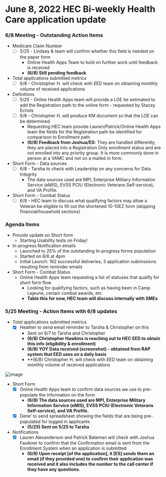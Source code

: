 # June 8, 2022 HEC Bi-weekly Health Care application update

### 6/8 Meeting - Outstanding Action Items
- Medicare Claim Number
     - [ ] 5/25 - Lindsey & team will confirm whether this field is needed on the paper form
          - Online Health Apps Team to hold on further work until feedback is received
          - **(6/8) Still pending feedback**
- Total applications submitted metrics
     - [ ] 6/8 - Christopher H. will check with EED team on obtaining monthly volume of received applications
- Definitions
     - [ ] 5/25 - Online Health Apps team will provide a LOE be estimated to add the Registration path to the online form - requested by Stacey Echols
     - [ ] 6/8 - Christopher H. will produce KM document so that the LOE can be determined
          - Requesting HEC team provide Lauren/Patrick/Online Health Apps team the fields for the Registration path be identified for comparison to Enrollment path
          - **(6/8) Feedback from Joshua/ES:** They are handled differently, they are placed into a Registration Only enrollment status and are not enrolled into any priority group. It is more commonly done in person at a VAMC and not on a mailed in form.
- Short Form - Data sources
     - [ ] 6/8 - Tarsha to check with Leadership on any concerns for Data Integrity
          -  The data sources used are MPI, Enterprise Military Information Service (eMIS), EVSS PCIU (Electronic Veterans Self-service), and VA Profile.
- Short Form - Combat Status
     - [ ] 6/8 - HEC team to discuss what qualifying factors may allow a Veteran be eligible to fill out the shortened 10-10EZ form (skipping financial/household sections)

### Agenda Items
- Provide update on Short form
     - Starting Usability tests on Friday!
- In-progress Notification emails
     - Launched to 25% of the outstanding In-progress forms population
     - Started on 6/6 at 4pm 
     - Initial Launch: 162 successful deliveries, 3 application submissions resulting from reminder emails
- Short Form - Combat Status
     - Online Health Apps team requesting a list of statuses that qualify for short form flow
          - Looking for qualifying factors, such as having been in Camp Lejeune, certain combat awards, etc
          - **Table this for now, HEC team will discuss internally with SMEs**


### 5/25 Meeting - Action Items with 6/8 updates
- Total applications submitted metrics
     - [x] Heather to send email reminder to Tarsha & Christopher on this
          - Sent on 6/7 to Tarsha and Christopher
          - **(6/8) Christopher Hawkins is reaching out to HEC EED to obtain this info (eligibility & enrollment)**
          - **(6/8) YOY Data received (screenshot) - obtained from RAP system that EED uses on a daily basis**
          - **(6/8) Christopher H. will check with EED team on obtaining monthly volume of received applications

![image](https://user-images.githubusercontent.com/92328831/172719165-acc34584-d0ce-4a72-b909-810a6f659a37.png)

- Short Form
     - [x] Online Health Apps team to confirm data sources we use to pre-populate the information on the form
          - **(6/8) The data sources used are MPI, Enterprise Military Information Service (eMIS), EVSS PCIU (Electronic Veterans Self-service), and VA Profile.**
     - [x] Dene’ to send spreadsheet showing the fields that are being pre-populated for logged in applicants
          - **(5/25) Sent on 5/25 to Tarsha**
- Notifications
     - [x] Lauren Alexanderson and Patrick Bateman will check with Joshua Faulkner to confirm that the Confirmation email is sent from the Enrollment System when an application is submitted
          - **(6/8) Upon receipt [of the application], it [ES] sends them an email (if they provided one) to confirm their application was received and it also includes the number to the call center if they have any questions.**
